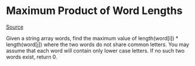 # Maximum Product of Word Lengths

[Source](https://leetcode.com/problems/maximum-product-of-word-lengths/description/)

Given a string array words, find the maximum value of length(word[i]) * length(word[j]) where the two words do not share common letters. You may assume that each word will contain only lower case letters. If no such two words exist, return 0.